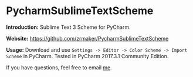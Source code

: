 # PycharmSublimeTextScheme

**Introduction:** Sublime Text 3 Scheme for PyCharm.

**Website:** <https://github.com/zrmaker/PycharmSublimeTextScheme>

**Usage:**
Download and use `Settings -> Editor -> Color Scheme -> Import Scheme` in PyCharm. Tested in PyCharm 2017.3.1 Community Edition.

If you have questions, feel free to email [me](mailto:yuanisbug@gmail.com).